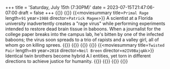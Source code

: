 +++
title = 'Saturday, July 15th (7:30PM)'
date = 2023-07-15T21:47:06-07:00
draft = false
+++
{{<movienight>}}
{{<movie>}}
{{<moviesummary title=`Primal Rage` length=`91` year=`1988` director=`Patrick Magee`>}}
A scientist at a Florida university inadvertently creates a "rage virus" while performing experiments intended to restore dead brain tissue in baboons. When a journalist for the college paper breaks into the campus lab, he's bitten by one of the infected baboons; the virus soon spreads to a trio of rapists and a valley girl, all of whom go on killing sprees.
{{</moviesummary>}}
{{<movietrailer nwJqWwq99as>}}
{{</movie>}}
{{<movie>}}
{{<moviesummary title=`Twisted Pair` length=`89` year=`2018` director=`Neil Breen` director=`m2IV0BajqAk`>}}
Identical twin brothers become hybrid A.I entities, yet torn in different directions to achieve justice for humanity.
{{</moviesummary>}}
{{<movietrailer S2BfsbZOuTI>}}
{{</movie>}}
{{</movienight>}}